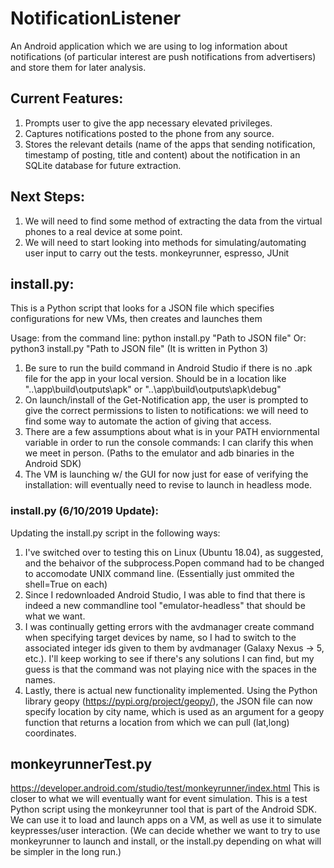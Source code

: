 # NotificationListener


An Android application which we are using to log information about notifications (of particular interest are push notifications from advertisers) and store them for later analysis.

## Current Features:

1. Prompts user to give the app necessary elevated privileges. 
2. Captures notifications posted to the phone from any source.
3. Stores the relevant details (name of the apps that sending notification, timestamp of posting, title and content) about the notification in an SQLite database for future extraction.

## Next Steps:

1. We will need to find some method of extracting the data from the virtual phones to a real device at some point.
2. We will need to start looking into methods for simulating/automating user input to carry out the tests. monkeyrunner, espresso, JUnit

## install.py:

This is a Python script that looks for a JSON file which specifies configurations for new VMs, then creates and launches them

Usage: from the command line: python install.py "Path to JSON file" Or:  python3 install.py "Path to JSON file" (It is written in Python 3)

1. Be sure to run the build command in Android Studio if there is no .apk file for the app in your local version. Should be in a location like "..\app\build\outputs\apk" or "..\app\build\outputs\apk\debug"
2. On launch/install of the Get-Notification app, the user is prompted to give the correct permissions to listen to notifications: we will need to find some way to automate the action of giving that access.
3. There are a few assumptions about what is in your PATH enviornmental variable in order to run the console commands: I can clarify this when we meet in person. (Paths to the emulator and adb binaries in the Android SDK)
4. The VM is launching w/ the GUI for now just for ease of verifying the installation: will eventually need to revise to launch in headless mode.

### install.py (6/10/2019 Update):

Updating the install.py script in the following ways:

1. I've switched over to testing this on Linux (Ubuntu 18.04), as suggested, and the behaivor of the subprocess.Popen command had to be changed to accomodate UNIX command line. (Essentially just ommited the shell=True on each)
2. Since I redownloaded Android Studio, I was able to find that there is indeed a new commandline tool "emulator-headless" that should be what we want.
3. I was continually getting errors with the avdmanager create command when specifying target devices by name, so I had to switch to the associated integer ids given to them by avdmanager (Galaxy Nexus -> 5, etc.). I'll keep working to see if there's any solutions I can find, but my guess is that the command was not playing nice with the spaces in the names.
4. Lastly, there is actual new functionality implemented. Using the Python library geopy (https://pypi.org/project/geopy/), the JSON file can now specify location by city name, which is used as an argument for a geopy function that returns a location from which we can pull (lat,long) coordinates.


## monkeyrunnerTest.py
https://developer.android.com/studio/test/monkeyrunner/index.html This is closer to what we will eventually want for event simulation. 
This is a test Python script using the monkeyrunner tool that is part of the Android SDK.  
We can use it to load and launch apps on a VM, as well as use it to simulate keypresses/user interaction. 
(We can decide whether we want to try to use monkeyrunner to launch and install, or the install.py depending on what will be simpler in the long run.)


